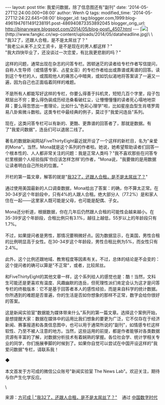 --- layout: post title: 我爱问数据，除了信息图还有"副刊" date:
'2014-05-27T12:24:00.000+08:00' author: Wenh Q tags: modified\_time:
'2014-05-27T12:24:22.645+08:00' blogger\_id:
tag:blogger.com,1999:blog-4961947611491238191.post-486940873353892045
blogger\_orig\_url:
http://binaryware.blogspot.com/2014/05/blog-post\_4507.html ---
[![](https://images-blogger-opensocial.googleusercontent.com/gadgets/proxy?url=http%3A%2F%2Fwww.fangkc.cn%2Fwp-content%2Fuploads%2F2014%2F05%2Fdataheadline-300x187.jpg&container=blogger&gadget=a&rewriteMime=image%2F*)](http://www.fangkc.cn/wp-content/uploads/2014/05/dataheadline.jpg)\
\
"我32了，还跟人合租，是不是太屌丝了？"\
"我老公从来不上交工资卡，是不是现在的男人都这样？"\
"我大四快毕业了，还没谈过一次恋爱，有比我更悲剧的吗？"\
\
这样的问题，通常出现在杂志的问答专栏。困顿迷茫的读者给专栏作者写信提问，自称人生导师（或情感专家、占星女巫）的专栏作者给出或靠谱或离谱的回答。读到这个专栏的人，或围观他人的痛苦心中暗爽，或如饥似渴地将答案读了一遍又一遍，因为自己也正面临着同样的难题。\
\
不是所有人都能写好这样的专栏，你要么得善于抖机灵，短短几百个字里，段子包袱层出不穷；要么得伪装成历经沧桑看破红尘，让懵懵懂懂的读者死心塌地地崇拜；要么得忽悠出一套理论，比如什么"色彩心理学"啦，比如星座血型生肖塔罗周易八卦紫微斗数啦。这类专栏中最经典的例子，莫过于"我爱问连岳"系列。\
\
现在，这类问答专栏可以有新的、更酷、更靠谱的回答者了，那就是数据。有了"我爱问数据"，连岳们可以退居二线了。\
\
著名的数据新闻网站FiveThirtyEight最近就开设了一个这样的新栏目，名为"亲爱的Mona"。当然，Mona就是这个系列的作者啦。她说，她希望帮助读者们回答一个根本性的、人人都非常关注的问题：我是正常人类吗？"我不喜欢那些在问答专栏里根据个人经验指挥'你应该怎样怎样'的作者，"Mona说，"我要做的是用数据让读者明白自己所处的位置。"\
\
开栏的第一篇文章，解答的就是"[我32了，还跟人合租，是不是太屌丝了？](http://fivethirtyeight.com/datalab/dear-mona-im-32-and-live-with-a-roommate-am-i-normal/)"\
\
通过使用美国最新的人口调查数据，Mona给出了答案：的确，你不算太正常。在30-34岁这个年龄段中，只有4%的人跟人合租。绝大部分人（77.2%）是和家人住在一起——这里家人既可能是父母，也可能是配偶、子女。\
\
Mona还分析道，根据数据，你在几年后仍然跟人合租的可能性会越来越小。在35-39岁这个年龄段，合租比例只有3.1%，越往上越低，55岁以上的年龄段只有1.7%。\
\
不过，如果提问者是男性，那情况要稍微好点。因为数据显示，在美国，男性合租的比例明显高于女性。在30-34岁这个年龄段，男性合租比例为5%，而女性只有2.4%。\
\
此外，这个比例还跟地域、教育程度等因素有关。不过，总体的结论是不会变的：这个提问者的确可以算是"不正常"，或者，比较屌丝。\
\
和FiveThirtyEight的其他文章一样，这个系列给人的感觉也是：酷！当然，文科生可能还是更喜欢有温度、风趣幽默的连岳，但死理性派们肯定会认为这才是问答专栏的终极版本：它不是基于回答者本人的感性经验，而是来自科学的统计数据。你所遇到的难题是否普遍，你的生活是否如你想象的那样不正常，数字会给你很好的答案。\
\
这是新闻实验室"数据能为媒体带来什么"系列的第一篇文章。选择这个案例开始，是想提醒大家：数据在媒体中的运用比我们想象的要更为广泛，它不仅存在于经济新闻、赛事报道和各类信息图中，也可以用于通常所说的"副刊"，如情感专栏这样软性、乃至不被人注意的地方。当然，这些运用的前提，都是作者能够对各类数据资源有丰富的了解，对数据分析技术有着娴熟的掌握。各位社会学、统计学相关专业的同学，你们施展拳脚的时候到了。如果你自觉可以尝试在中国开设这样的"我爱问数据"专栏，请联系我！\
\
◆\
\
本文首发于方可成的微信公众账号"新闻实验室 The News
Lab"。欢迎关注，期待与你产生化学反应。
<div>

\

</div>

<div>

来源：[方可成 |
"我32了，还跟人合租，是不是太屌丝了？"](http://feedproxy.google.com/~r/chinadigitaltimes/IyPt/~3/gvXJ9oUzf8A/) 
  通过 [中国数字时代](http://chinadigitaltimes.net/chinese)

</div>
